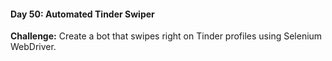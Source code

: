 #### Day 50: Automated Tinder Swiper
**Challenge:** Create a bot that swipes right on Tinder profiles using Selenium WebDriver.



